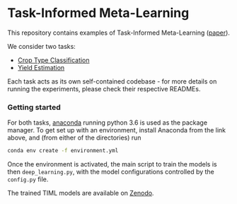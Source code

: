 # Task-Informed Meta-Learning

This repository contains examples of Task-Informed Meta-Learning ([paper](https://arxiv.org/abs/2202.02124)).

We consider two tasks:

- [Crop Type Classification](crop_classification)
- [Yield Estimation](yield)

Each task acts as its own self-contained codebase - for more details on running the experiments, please check their respective READMEs.

### Getting started

For both tasks, [anaconda](https://www.anaconda.com/download/#macos) running python 3.6 is used as the package manager. To get set up with an environment, install Anaconda from the link above, and (from either of the directories) run

```bash
conda env create -f environment.yml
```
Once the environment is activated, the main script to train the models is then `deep_learning.py`, with the model configurations controlled by the `config.py` file.

The trained TIML models are available on [Zenodo](https://zenodo.org/record/6089828).
